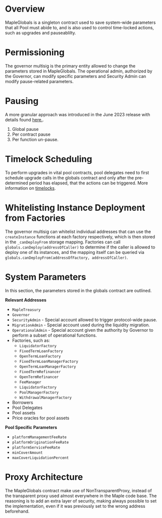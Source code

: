 # Overview

MapleGlobals is a singleton contract used to save system-wide parameters that all Pool must abide to, and is also used to control time-locked actions, such as upgrades and pauseablilty.

# Permissioning

The governor multisig is the primary entity allowed to change the parameters stored in MapleGlobals. The operational admin, authorized by the Governor, can modify specific parameters and Security Admin can modify pause-related parameters.

# Pausing

A more granular approach was introduced in the June 2023 release with details found [here.](../security/emergency-protocol-pause.md).

1. Global pause
2. Per contract pause
3. Per function un-pause.

# Timelock Scheduling

To perform upgrades in vital pool contracts, pool delegates need to first schedule upgrade calls in the globals contract and only after the pre-determined period has elapsed, that the actions can be triggered. More information on [timelocks](../admin-functions/timelocks.md).

# Whitelisting Instance Deployment from Factories

The governor multisig can whitelist individual addresses that can use the `createInstance` functions at each factory respectively, which is then stored in the `_canDeployFrom` storage mapping. Factories can call `globals.canDeploy(addressOfCaller)` to determine if the caller is allowed to deploy one of its instances, and the mapping itself can be queried via `globals.canDeployFrom(addressOfFactory, addressOfCaller)`.

# System Parameters

In this section, the parameters stored in the globals contract are outlined.

**Relevant Addresses**

* `MapleTreasury`
* `Governor`
* `SecurityAdmin` - Special account allowed to trigger protocol-wide pause.
* `MigrationAdmin` - Special account used during the liquidity migration.
* `OperationalAdmin` - Special account given the authority by Governor to perform a subset of operational functions.
* Factories, such as:
  * `LiquidatorFactory`
  * `FixedTermLoanFactory`
  * `OpenTermLoanFactory`
  * `FixedTermLoanManagerFactory`
  * `OpenTermLoanManagerFactory`
  * `FixedTermRefinancer`
  * `OpenTermRefinancer`
  * `FeeManager`
  * `LiquidatorFactory`
  * `PoolManagerFactory`
  * `WithdrawalManagerFactory`
* Borrowers
* Pool Delegates
* Pool assets
* Price oracles for pool assets

**Pool Specific Parameters**

* `platformManagementFeeRate`
* `platformOriginationFeeRate`
* `platformServiceFeeRate`
* `minCoverAmount`
* `maxCoverLiquidationPercent`

# Proxy Architecture

The MapleGlobals contract make use of NonTransparentProxy, instead of the transparent proxy used almost everywhere in the Maple code base. The reasoning is to add an extra layer of security, making always possible to set the implementation, even if it was previously set to the wrong address beforehand.

